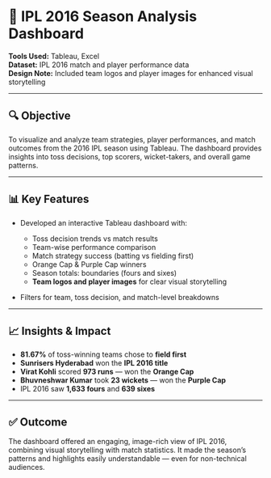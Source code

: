 # 🏏 IPL 2016 Season Analysis Dashboard

**Tools Used:** Tableau, Excel  
**Dataset:** IPL 2016 match and player performance data  
**Design Note:** Included team logos and player images for enhanced visual storytelling

---

## 🔍 Objective

To visualize and analyze team strategies, player performances, and match outcomes from the 2016 IPL season using Tableau. The dashboard provides insights into toss decisions, top scorers, wicket-takers, and overall game patterns.

---

## 📊 Key Features

- Developed an interactive Tableau dashboard with:
  - Toss decision trends vs match results
  - Team-wise performance comparison
  - Match strategy success (batting vs fielding first)
  - Orange Cap & Purple Cap winners
  - Season totals: boundaries (fours and sixes)
  - **Team logos and player images** for clear visual storytelling

- Filters for team, toss decision, and match-level breakdowns

---

## 📈 Insights & Impact

- **81.67%** of toss-winning teams chose to **field first**
- **Sunrisers Hyderabad** won the **IPL 2016 title**
- **Virat Kohli** scored **973 runs** — won the **Orange Cap**
- **Bhuvneshwar Kumar** took **23 wickets** — won the **Purple Cap**
- IPL 2016 saw **1,633 fours** and **639 sixes**

---

## ✅ Outcome

The dashboard offered an engaging, image-rich view of IPL 2016, combining visual storytelling with match statistics. It made the season’s patterns and highlights easily understandable — even for non-technical audiences.

